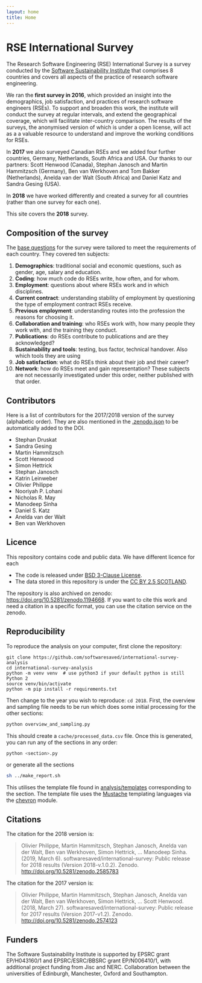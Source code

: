 ```yaml
---
layout: home
title: Home
---
```

# RSE International Survey

The Research Software Engineering (RSE) International Survey is a survey conducted
by the [Software Sustainability Institute](https://www.software.ac.uk) that comprises 8 countries
and covers all aspects of the practice of research software engineering.

We ran the **first survey in 2016**, which provided an insight into the
demographics, job satisfaction, and practices of research software engineers
(RSEs). To support and broaden this work, the institute will conduct the survey
at regular intervals, and extend the geographical coverage, which will
facilitate inter-country comparison. The results of the surveys, the anonymised
version of which is under a open license, will act as a a valuable resource to
understand and improve the working conditions for RSEs.

In **2017** we also surveyed Canadian RSEs and we added four further countries,
Germany, Netherlands, South Africa and USA. Our thanks to our partners: Scott
Henwood (Canada), Stephan Janosch and Martin Hammitzsch (Germany), Ben van
Werkhoven and Tom Bakker (Netherlands), Anelda van der Walt (South Africa) and
Daniel Katz and Sandra Gesing (USA).

In **2018** we have worked differently and created a survey for all countries
(rather than one survey for each one).

This site covers the **2018** survey.

## Composition of the survey

The [base questions](https://github.com/softwaresaved/international-survey/blob/master/survey_creation/2018/questions.csv) for the survey were tailored to meet the requirements of each country. They covered ten subjects:
   1. **Demographics**: traditional social and economic questions, such as gender, age, salary and education.
   1. **Coding**: how much code do RSEs write, how often, and for whom.
   1. **Employment**: questions about where RSEs work and in which disciplines.
   1. **Current contract**: understanding stability of employment by questioning the type of employment contract RSEs receive.
   1. **Previous employment**: understanding routes into the profession the reasons for choosing it.
   1. **Collaboration and training**: who RSEs work with, how many people they work with, and the training they conduct.
   1. **Publications**: do RSEs contribute to publications and are they acknowledged?
   1. **Sustainability and tools**: testing, bus factor, technical handover. Also which tools they are using
   1. **Job satisfaction**: what do RSEs think about their job and their career?
   1. **Network**: how do RSEs meet and gain representation?
These subjects are not necessarily  investigated under this order, neither published with that order. 

## Contributors

Here is a list of contributors for the 2017/2018 version of the survey (alphabetic order). They are also mentioned in the [.zenodo.json](https://github.com/softwaresaved/international-survey/blob/master/.zenodo.json) to be automatically added to the DOI.
* Stephan Druskat
* Sandra Gesing
* Martin Hammitzsch
* Scott Henwood
* Simon Hettrick
* Stephan Janosch
* Katrin Leinweber
* Olivier Philippe
* Nooriyah P. Lohani
* Nicholas R. May
* Manodeep Sinha
* Daniel S. Katz
* Anelda van der Walt
* Ben van Werkhoven

## Licence 

This repository contains code and public data. We have different licence for each
* The code is released under [BSD 3-Clause License](https://github.com/softwaresaved/international-survey-analysis/blob/main/LICENSE).
* The data stored in this repository is under the [CC BY 2.5 SCOTLAND](https://github.com/softwaresaved/international-survey-analysis/blob/main/LICENSE_FOR_DATA).

The repository is also archived on zenodo: https://doi.org/10.5281/zenodo.1194668.
If you want to cite this work and need a citation in a specific format, you can use the citation service on the zenodo.

## Reproducibility

To reproduce the analysis on your computer, first clone the repository:

```
git clone https://github.com/softwaresaved/international-survey-analysis
cd international-survey-analysis
python -m venv venv  # use python3 if your default python is still Python 2
source venv/bin/activate
python -m pip install -r requirements.txt
```

Then change to the year you wish to reproduce: `cd 2018`. First, the
overview and sampling file needs to be run which does some initial processing
for the other sections:

```bash
python overview_and_sampling.py
```

This should create a `cache/processed_data.csv` file. Once this is generated, you can run any of the sections in any order:

```bash
python <section>.py
```

or generate all the sections
```bash
sh ../make_report.sh
```

This utilises the template file found in
[analysis/templates](https://github.com/softwaresaved/international-survey-analysis/tree/main/templates)
corresponding to the section. The template file uses the
[Mustache](https://mustache.github.io) templating languages via the
[chevron](https://pypi.org/project/chevron/) module.

## Citations
The citation for the 2018 version is:
> Olivier Philippe, Martin Hammitzsch, Stephan Janosch, Anelda van der Walt, Ben van Werkhoven, Simon Hettrick, … Manodeep Sinha. (2019, March 6). softwaresaved/international-survey: Public release for 2018 results (Version 2018-v.1.0.2). Zenodo. http://doi.org/10.5281/zenodo.2585783

The citation for the 2017 version is:
> Olivier Philippe, Martin Hammitzsch, Stephan Janosch, Anelda van der Walt, Ben van Werkhoven, Simon Hettrick, … Scott Henwood. (2018, March 27). softwaresaved/international-survey: Public release for 2017 results (Version 2017-v1.2). Zenodo. http://doi.org/10.5281/zenodo.2574123

## Funders
The Software Sustainability Institute is supported by EPSRC grant EP/H043160/1 and EPSRC/ESRC/BBSRC grant EP/N006410/1, with additional project funding from Jisc and NERC. Collaboration between the universities of Edinburgh, Manchester, Oxford and Southampton.
